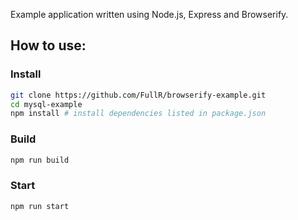 Example application written using Node.js, Express and Browserify.

## How to use:

### Install
```bash
git clone https://github.com/FullR/browserify-example.git
cd mysql-example
npm install # install dependencies listed in package.json
```

### Build
```bash
npm run build
```

### Start
```bash
npm run start
```
